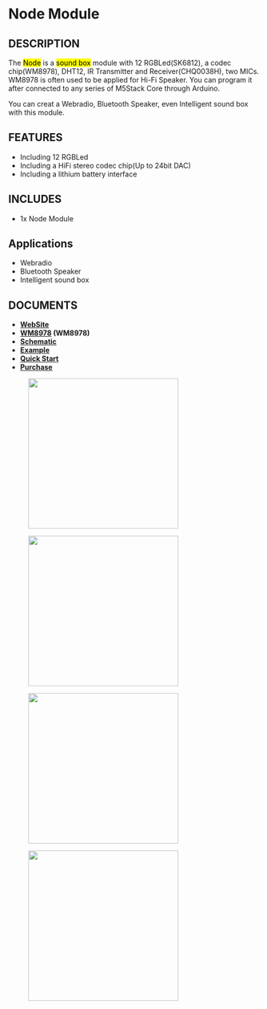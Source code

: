 # Node Module

## DESCRIPTION

The <mark>Node</mark> is a <mark>sound box</mark> module with 12 RGBLed(SK6812), a codec chip(WM8978), DHT12, IR Transmitter and Receiver(CHQ0038H), two MICs. WM8978 is often used to be applied for Hi-Fi Speaker.
You can program it after connected to any series of M5Stack Core through Arduino.

You can creat a Webradio, Bluetooth Speaker, even Intelligent sound box with this module.

## FEATURES

-  Including 12 RGBLed
-  Including a HiFi stereo codec chip(Up to 24bit DAC)
-  Including a lithium battery interface

## INCLUDES

-  1x Node Module

## Applications

-  Webradio
-  Bluetooth Speaker
-  Intelligent sound box

## DOCUMENTS

- **[WebSite](https://m5stack.com)**
- **[WM8978](http://pdf1.alldatasheet.com/datasheet-pdf/view/96647/WOLFSON/WM8978.html) (WM8978)**
- **[Schematic](https://github.com/m5stack/M5StackModule-Node/tree/master/schematic)**
- **[Example](https://github.com/m5stack/M5StackModule-Node/tree/master/example)**
- **[Quick Start]()**
- **[Purchase]()**

<figure>
    <img src="assets/img/product_pics/modules/node_01.jpg" height="300" width="300">
</figure>

<figure>
    <img src="assets/img/product_pics/modules/node_02.jpg" height="300" width="300">
</figure>

<figure>
    <img src="assets/img/product_pics/modules/node_03.jpg" height="300" width="300">
</figure>

<figure>
    <img src="assets/img/product_pics/modules/node_04.jpg" height="300" width="300">
</figure>